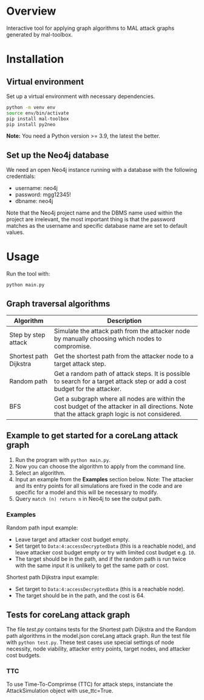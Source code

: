 # Overview
Interactive tool for applying graph algorithms to MAL attack graphs generated by mal-toolbox.

# Installation
## Virtual environment
Set up a virtual environment with necessary dependencies.

```sh
python -m venv env
source env/bin/activate
pip install mal-toolbox
pip install py2neo
```
**Note:** You need a Python version >= 3.9, the latest the better.

## Set up the Neo4j database
We need an open Neo4j instance running with a database
with the following credentials:

- username: neo4j
- password: mgg12345!
- dbname:   neo4j

Note that the Neo4j project name and the DBMS name used within
the project are irrelevant, the most important thing is that
the password matches as the username and specific database
name are set to default values.

# Usage

Run the tool with:
````
python main.py
````

## Graph traversal algorithms
| Algorithm                 | Description                                                                                                     |
|---------------------------|-----------------------------------------------------------------------------------------------------------------|
| Step by step attack       | Simulate the attack path from the attacker node by manually choosing which nodes to compromise.               |
| Shortest path Dijkstra    | Get the shortest path from the attacker node to a target attack step.                                           |
| Random path               | Get a random path of attack steps. It is possible to search for a target attack step or add a cost budget for the attacker. |
| BFS                       | Get a subgraph where all nodes are within the cost budget of the attacker in all directions. Note that the attack graph logic is not considered. |

## Example to get started for a coreLang attack graph
1. Run the program with ````python main.py````.
2. Now you can choose the algorithm to apply from the command line.
4. Select an algorithm.
5. Input an example from the **Examples** section below.
   Note: The attacker and its entry points for all simulations are fixed in the code and are specific for a model and this will be necessary to modify.
6. Query ````match (n) return n```` in Neo4j to see the output path.

### Examples 
Random path input example:
- Leave target and attacker cost budget empty.
- Set target to ````Data:4:accessDecryptedData```` (this is a reachable node), and leave attacker cost budget empty or try with limited cost budget e.g. ````10````.
- The target should be in the path, and if the random path is run twice with the same input it is unlikely to get the same path or cost.

Shortest path Dijkstra input example:
- Set target to ````Data:4:accessDecryptedData```` (this is a reachable node).
- The target should be in the path, and the cost is 64.

## Tests for coreLang attack graph
The file *test.py* contains tests for the Shortest path Dijkstra and the Random path algorithms in the model.json coreLang attack graph. Run the test file with ````python test.py````. These test cases use special settings of node necessity, node viability, attacker entry points, target nodes, and attacker cost budgets.

### TTC
To use Time-To-Comprimse (TTC) for attack steps, instanciate the AttackSimulation object with use_ttc=True.


